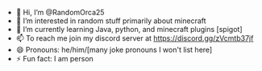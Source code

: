 - 👋 Hi, I’m @RandomOrca25
- 👀 I’m interested in random stuff primarily about minecraft
- 🌱 I’m currently learning Java, python, and minecraft plugins [spigot]
- 📫 To reach me join my discord server at https://discord.gg/zVcmtb37jf
- 😄 Pronouns: he/him/[many joke pronouns I won't list here]
- ⚡ Fun fact: I am person

